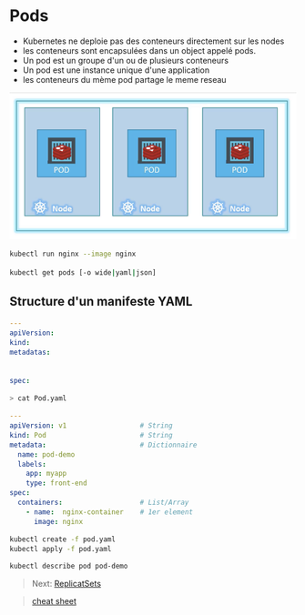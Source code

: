 # Pods

* Kubernetes ne deploie pas des conteneurs directement sur les nodes
* les conteneurs sont encapsulées dans un object appelé pods.
* Un pod est un groupe d'un ou de plusieurs conteneurs
* Un pod est une instance unique d'une application
* les conteneurs du mème pod partage le meme reseau

![Pods](../images/pod.jpeg)

```bash
kubectl run nginx --image nginx

kubectl get pods [-o wide|yaml|json]
```

## Structure d'un manifeste YAML

```yaml
---
apiVersion:
kind:
metadatas:


spec:

```

```bash
> cat Pod.yaml
```

```yaml
---
apiVersion: v1                  # String
kind: Pod                       # String
metadata:                       # Dictionnaire
  name: pod-demo
  labels:
    app: myapp
    type: front-end
spec:
  containers:                   # List/Array
    - name:  nginx-container    # 1er element
      image: nginx
```

```bash
kubectl create -f pod.yaml
kubectl apply -f pod.yaml
```

```bash
kubectl describe pod pod-demo
```

> Next: [ReplicatSets](../objects/replicatSet.md)

> [cheat sheet](../useful.md)
